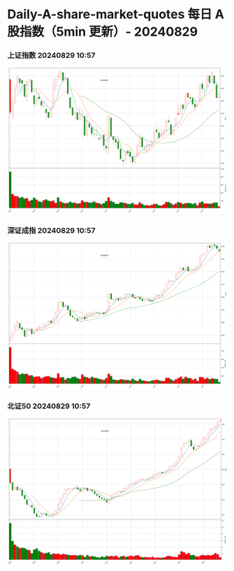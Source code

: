
# Daily-A-share-market-quotes 每日 A 股指数（5min 更新）- 20240829

### 上证指数 20240829 10:57
![](./fig/2024/8/20240829-sh000001.png)

### 深证成指 20240829 10:57
![](./fig/2024/8/20240829-sz399001.png)

### 北证50 20240829 10:57
![](./fig/2024/8/20240829-bj899050.png)
